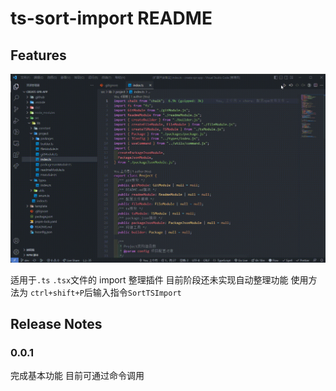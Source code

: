 # ts-sort-import README

## Features

![example](/images/example.gif)

适用于`.ts` `.tsx`文件的 import 整理插件
目前阶段还未实现自动整理功能
使用方法为
`ctrl+shift+P`后输入指令`SortTSImport`

## Release Notes

### 0.0.1

完成基本功能 目前可通过命令调用
